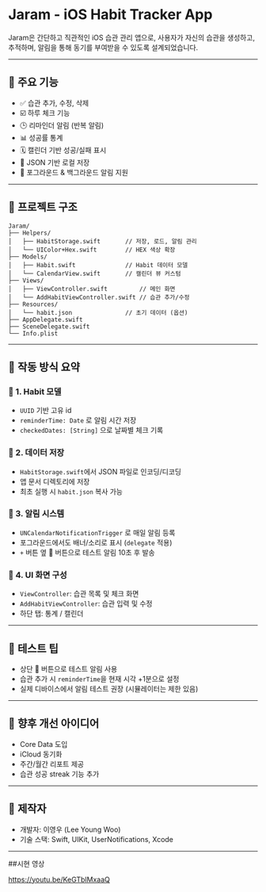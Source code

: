 # Jaram - iOS Habit Tracker App

Jaram은 간단하고 직관적인 iOS 습관 관리 앱으로, 사용자가 자신의 습관을 생성하고, 추적하며, 알림을 통해 동기를 부여받을 수 있도록 설계되었습니다.

---

## 🚀 주요 기능

- ✅ 습관 추가, 수정, 삭제
- ☑️ 하루 체크 기능
- 🕒 리마인더 알림 (반복 알림)
- 📊 성공률 통계
- 🗓️ 캘린더 기반 성공/실패 표시
- 💾 JSON 기반 로컬 저장
- 🔔 포그라운드 & 백그라운드 알림 지원

---

## 📁 프로젝트 구조

```
Jaram/
├── Helpers/
│   ├── HabitStorage.swift       // 저장, 로드, 알림 관리
│   └── UIColor+Hex.swift        // HEX 색상 확장
├── Models/
│   ├── Habit.swift              // Habit 데이터 모델
│   └── CalendarView.swift       // 캘린더 뷰 커스텀
├── Views/
│   ├── ViewController.swift         // 메인 화면
│   └── AddHabitViewController.swift // 습관 추가/수정
├── Resources/
│   └── habit.json               // 초기 데이터 (옵션)
├── AppDelegate.swift
├── SceneDelegate.swift
└── Info.plist
```

---

## 🧠 작동 방식 요약

### 📌 1. Habit 모델
- `UUID` 기반 고유 id
- `reminderTime: Date` 로 알림 시간 저장
- `checkedDates: [String]` 으로 날짜별 체크 기록

### 📌 2. 데이터 저장
- `HabitStorage.swift`에서 JSON 파일로 인코딩/디코딩
- 앱 문서 디렉토리에 저장
- 최초 실행 시 `habit.json` 복사 가능

### 📌 3. 알림 시스템
- `UNCalendarNotificationTrigger` 로 매일 알림 등록
- 포그라운드에서도 배너/소리로 표시 (`delegate` 적용)
- `+` 버튼 옆 🔔 버튼으로 테스트 알림 10초 후 발송

### 📌 4. UI 화면 구성
- `ViewController`: 습관 목록 및 체크 화면
- `AddHabitViewController`: 습관 입력 및 수정
- 하단 탭: 통계 / 캘린더

---

## 🧪 테스트 팁

- 상단 🔔 버튼으로 테스트 알림 사용
- 습관 추가 시 `reminderTime`을 현재 시각 +1분으로 설정
- 실제 디바이스에서 알림 테스트 권장 (시뮬레이터는 제한 있음)

---

## 🌱 향후 개선 아이디어

- Core Data 도입
- iCloud 동기화
- 주간/월간 리포트 제공
- 습관 성공 streak 기능 추가

---

## 🙏 제작자

- 개발자: 이영우 (Lee Young Woo)
- 기술 스택: Swift, UIKit, UserNotifications, Xcode

---

##시현 영상 

https://youtu.be/KeGTblMxaaQ
